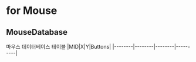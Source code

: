 # for Mouse

## MouseDatabase
마우스 데이터베이스 테이블
|MID|X|Y|Buttons|
|--------|--------|--------|----------|
